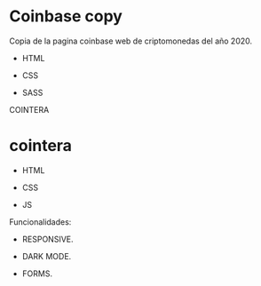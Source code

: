 # Coinbase copy 

Copia de la pagina coinbase web de criptomonedas del año 2020.

- HTML

- CSS

- SASS

COINTERA

# cointera

- HTML 

- CSS

- JS

Funcionalidades:

* RESPONSIVE. 

* DARK MODE.

* FORMS.
